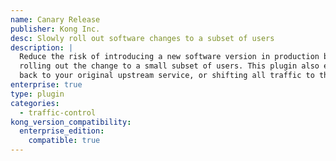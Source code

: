 ```yaml
---
name: Canary Release
publisher: Kong Inc.
desc: Slowly roll out software changes to a subset of users
description: |
  Reduce the risk of introducing a new software version in production by slowly
  rolling out the change to a small subset of users. This plugin also enables rolling
  back to your original upstream service, or shifting all traffic to the new version.
enterprise: true
type: plugin
categories:
  - traffic-control
kong_version_compatibility:
  enterprise_edition:
    compatible: true
---
```


